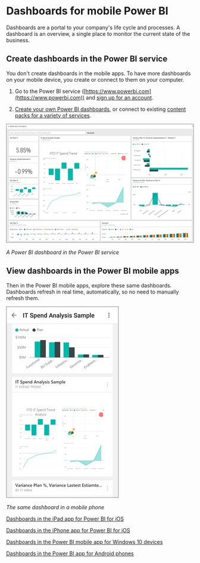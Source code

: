 <properties 
   pageTitle="Dashboards for mobile Power BI"
   description="Dashboards for mobile Power BI"
   services="powerbi" 
   documentationCenter="" 
   authors="maggiesMSFT" 
   manager="mblythe" 
   backup=""
   editor=""
   tags=""
   qualityFocus="monitoring"
   qualityDate="03/11/2016"/>
 
<tags
   ms.service="powerbi"
   ms.devlang="NA"
   ms.topic="article"
   ms.tgt_pltfrm="NA"
   ms.workload="powerbi"
   ms.date="03/11/2016"
   ms.author="maggies"/>
# Dashboards for mobile Power BI

Dashboards are a portal to your company's life cycle and processes. A dashboard is an overview, a single place to monitor the current state of the business.

## Create dashboards in the Power BI service
You don't create dashboards in the mobile apps. To have more dashboards on your mobile device, you create or connect to them on your computer. 

1. Go to the Power BI service ([https://www.powerbi.com](https://www.powerbi.com)) and [sign up for an account](powerbi-service-self-service-signup-for-power-bi.md).

2. [Create your own Power BI dashboards](powerbi-service-create-a-dashboard.md), or connect to existing [content packs for a variety of services](powerbi-content-packs-services.md).

![](media/powerbi-mobile-create-dashboard/pbi_svc_dash_sm.png)

*A Power BI dashboard in the Power BI service*


## View dashboards in the Power BI mobile apps

Then in the Power BI mobile apps, explore these same dashboards. Dashboards refresh in real time, automatically, so no need to manually refresh them.

![](media/powerbi-mobile-create-dashboard/pbi_dash_mobile.png)

*The same dashboard in a mobile phone*


[Dashboards in the iPad app for Power BI for iOS](powerbi-mobile-dashboards-on-the-ipad-app.md)

[Dashboards in the iPhone app for Power BI for iOS](powerbi-mobile-dashboards-in-the-iphone-app.md)

[Dashboards in the Power BI mobile app for Windows 10 devices](powerbi-mobile-dashboards-in-the-win10phone-app.md)

[Dashboards in the Power BI app for Android phones](powerbi-mobile-dashboards-in-the-android-app.md)